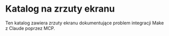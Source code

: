 # Katalog na zrzuty ekranu

Ten katalog zawiera zrzuty ekranu dokumentujące problem integracji Make z Claude poprzez MCP.
